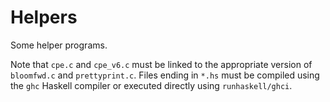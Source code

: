 # Helpers

Some helper programs.

Note that `cpe.c` and `cpe_v6.c` must be linked to the appropriate version of
`bloomfwd.c` and `prettyprint.c`. Files ending in `*.hs` must be compiled using
the `ghc` Haskell compiler or executed directly using `runhaskell/ghci`.
